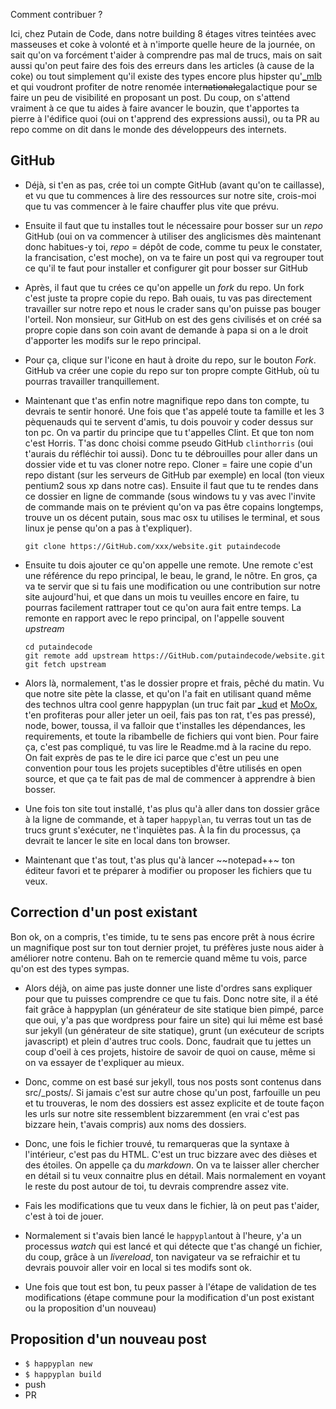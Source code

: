 Comment contribuer ?

Ici, chez Putain de Code, dans notre building 8 étages vitres teintées avec
masseuses et coke à volonté et à n'importe quelle heure de la journée, on sait
qu'on va forcément t'aider à comprendre pas mal de trucs, mais on sait aussi
qu'on peut faire des fois des erreurs dans les articles (à cause de la coke) ou
tout simplement qu'il existe des types encore plus hipster
qu'[_mlb](http://putaindecode.fr/le-crew/#mlbli) et qui voudront profiter de
notre renomée inter~~nationale~~galactique pour se faire un peu de visibilité
en proposant un post. Du coup, on s'attend vraiment à ce que tu aides à faire
avancer le bouzin, que t'apportes ta pierre à l'édifice quoi (oui on t'apprend
des expressions aussi), ou ta PR au repo comme on dit dans le monde des
développeurs des internets.

## GitHub

* Déjà, si t'en as pas, crée toi un compte GitHub (avant qu'on te caillasse),
  et vu que tu commences à lire des ressources sur notre site, crois-moi que tu
  vas commencer à le faire chauffer plus vite que prévu.

* Ensuite il faut que tu installes tout le nécessaire pour bosser sur un *repo*
  GitHub (oui on va commencer à utiliser des anglicismes dès maintenant donc
  habitues-y toi, *repo* = dépôt de code, comme tu peux le constater, la
  francisation, c'est moche), on va te faire un post qui va regrouper tout ce
  qu'il te faut pour installer et configurer git pour bosser sur GitHub

* Après, il faut que tu crées ce qu'on appelle un *fork* du repo. Un fork c'est
  juste ta propre copie du repo. Bah ouais, tu vas pas directement travailler
  sur notre repo et nous le crader sans qu'on puisse pas bouger l'orteil. Non
  monsieur, sur GitHub on est des gens civilisés et on créé sa propre copie
  dans son coin avant de demande à papa si on a le droit d'apporter les modifs
  sur le repo principal.

* Pour ça, clique sur l'icone en haut à droite du repo, sur le bouton *Fork*.
  GitHub va créer une copie du repo sur ton propre compte GitHub, où tu pourras
  travailler tranquillement.

* Maintenant que t'as enfin notre magnifique repo dans ton compte, tu devrais
  te sentir honoré. Une fois que t'as appelé toute ta famille et les 3
  pèquenauds qui te servent d'amis, tu dois pouvoir y coder dessus sur ton pc.
  On va partir du principe que tu t'appelles Clint. Et que ton nom c'est
  Horris. T'as donc choisi comme pseudo GitHub `clinthorris` (oui t'aurais du
  réfléchir toi aussi). Donc tu te débrouilles pour aller dans un dossier vide
  et tu vas cloner notre repo. Cloner = faire une copie d'un repo distant (sur
  les serveurs de GitHub par exemple) en local (ton vieux pentium2 sous xp dans
  notre cas). Ensuite il faut que tu te rendes dans ce dossier en ligne de
  commande (sous windows tu y vas avec l'invite de commande mais on te prévient
  qu'on va pas être copains longtemps, trouve un os décent putain, sous mac osx
  tu utilises le terminal, et sous linux je pense qu'on a pas à t'expliquer).

    ```
    git clone https://GitHub.com/xxx/website.git putaindecode
    ```

* Ensuite tu dois ajouter ce qu'on appelle une remote. Une remote c'est une
  référence du repo principal, le beau, le grand, le nôtre. En gros, ça va te
  servir que si tu fais une modification ou une contribution sur notre site
  aujourd'hui, et que dans un mois tu veuilles encore en faire, tu pourras
  facilement rattraper tout ce qu'on aura fait entre temps. La remonte en
  rapport avec le repo principal, on l'appelle souvent *upstream*

    ```
    cd putaindecode
    git remote add upstream https://GitHub.com/putaindecode/website.git
    git fetch upstream
    ```

* Alors là, normalement, t'as le dossier propre et frais, pêché du matin. Vu
  que notre site pète la classe, et qu'on l'a fait en utilisant quand même des
  technos ultra cool genre happyplan (un truc fait par
  [_kud](http://putaindecode.fr/le-crew/#_kud) et
  [MoOx](http://putaindecode.fr/le-crew/#MoOx), t'en profiteras pour aller
  jeter un oeil, fais pas ton rat, t'es pas pressé), node, bower, toussa, il va
  falloir que t'installes les dépendances, les requirements, et toute la
  ribambelle de fichiers qui vont bien. Pour faire ça, c'est pas compliqué, tu
  vas lire le Readme.md à la racine du repo. On fait exprès de pas te le dire
  ici parce que c'est un peu une convention pour tous les projets suceptibles
  d'être utilisés en open source, et que ça te fait pas de mal de commencer à
  apprendre à bien bosser.

* Une fois ton site tout installé, t'as plus qu'à aller dans ton dossier grâce
  à la ligne de commande, et à taper `happyplan`, tu verras tout un tas de
  trucs grunt s'exécuter, ne t'inquiètes pas. À la fin du processus, ça devrait
  te lancer le site en local dans ton browser.

* Maintenant que t'as tout, t'as plus qu'à lancer ~~notepad++~ ton éditeur
  favori et te préparer à modifier ou proposer les fichiers que tu veux.

## Correction d'un post existant

Bon ok, on a compris, t'es timide, tu te sens pas encore prêt  à nous écrire un
magnifique post sur ton tout dernier projet, tu préfères juste nous aider à
améliorer notre contenu. Bah on te remercie quand même tu vois, parce qu'on est
des types sympas.

* Alors déjà, on aime pas juste donner une liste d'ordres sans expliquer pour
  que tu puisses comprendre ce que tu fais. Donc notre site, il a été fait
  grâce à happyplan (un générateur de site statique bien pimpé, parce que oui,
  y'a pas que wordpress pour faire un site) qui lui même est basé sur jekyll
  (un générateur de site statique), grunt (un exécuteur de scripts javascript)
  et plein d'autres truc cools. Donc, faudrait que tu jettes un coup d'oeil à
  ces projets, histoire de savoir de quoi on cause, même si on va essayer de
  t'expliquer au mieux.

* Donc, comme on est basé sur jekyll, tous nos posts sont contenus dans
  src/_posts/. Si jamais c'est sur autre chose qu'un post, farfouille un peu et
  tu trouveras, le nom des dossiers est assez explicite et de toute façon les
  urls sur notre site ressemblent bizzaremment (en vrai c'est pas bizzare hein,
  t'avais compris) aux noms des dossiers.

* Donc, une fois le fichier trouvé, tu remarqueras que la syntaxe à
  l'intérieur, c'est pas du HTML. C'est un truc bizzare avec des dièses et des
  étoiles. On appelle ça du *markdown*. On va te laisser aller chercher en
  détail si tu veux connaitre plus en détail. Mais normalement en voyant le
  reste du post autour de toi, tu devrais comprendre assez vite.

* Fais les modifications que tu veux dans le fichier, là on peut pas t'aider,
  c'est à toi de jouer.

* Normalement si t'avais bien lancé le `happyplan`tout à l'heure, y'a un
  processus *watch* qui est lancé et qui détecte que t'as changé un fichier, du
  coup, grâce à un *livereload*, ton navigateur va se refraichir et tu devrais
  pouvoir aller voir en local si tes modifs sont ok.

* Une fois que tout est bon, tu peux passer à l'étape de validation de tes
  modifications (étape commune pour la modification d'un post existant ou la
  proposition d'un nouveau)

## Proposition d'un nouveau post

* `$ happyplan new`
* `$ happyplan build`
* push
* PR
